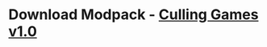 
# Download Modpack - [Culling Games v1.0](https://drive.google.com/file/d/124M8SDAkEqYUI6aJeGRKBKXUi-az-nFt/view?usp=sharing)
